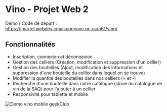 # Vino - Projet Web 2

Démo / Code de départ : https://jmartel.webdev.cmaisonneuve.qc.ca/n61/vino/

## Fonctionnalités
* Inscription, connexion et déconnexion
* Gestion des celliers (Création, modification et suppression d'un cellier)
* Gestion des bouteilles (Ajout, modification des informations et suppression d'une bouteille du cellier dans lequel on se trouve)
* Modifier la quantité des bouteilles dans nos celliers (+ et -)
* Recherche d'une bouteille dans notre catalogue (clone du catalogue de vin de la SAQ) pour l'ajouter à un cellier
* Responsivité pour tablette et mobile

![Demo vino mobile geekClub](./AnimationVinoMobile.gif)
